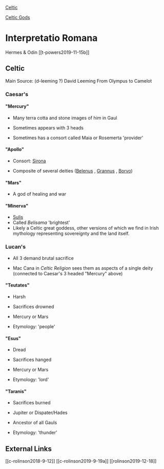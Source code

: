 

[Celtic](celtic-religion)

[Celtic Gods](celtic-gods.md)

# Interpretatio Romana

Hermes & Odin [[t-powers2019-11-15b]]

## Celtic

Main Source: (d-leeming ?) David Leeming From Olympus to Camelot

### Caesar's

#### "Mercury"

- Many terra cotta and stone images of him in Gaul

- Sometimes appears with 3 heads

- Sometimes has a consort called Maia or Rosemerta 'provider'

#### "Apollo"

- Consort:  [Sirona](sirona.md)

- Composite of several deities ([Belenus](belenus.md) , [Grannus](grannus.md) , [Borvo](borvo.md))

#### "Mars"

- A god of healing and war

#### "Minerva"

- [Sulis](sulis.md)
- Called *Belisama* 'brightest'
- Likely a Celtic great goddess, other versions of which we find in Irish mythology representing sovereignty and the land itself.

### Lucan's

- All 3 demand brutal sacrifice

- Mac Cana in *Celtic Religion* sees them as aspects of a single deity (connected to Caesar's 3 headed "Mercury" above)

#### "Teutates"

- Harsh

- Sacrifices drowned

- Mercury or Mars

- Etymology: 'people'

#### "Esus"

- Dread

- Sacrifices hanged

- Mercury or Mars

- Etymology: 'lord'

#### "Taranis"

- Sacrifices burned

- Jupiter or Dispater/Hades

- Ancestor of all Gauls

- Etymology: 'thunder'


## External Links
[[c-rolinson2018-9-12]]
[[c-rolinson2019-9-19a]]
[[rolinson2019-12-18]]